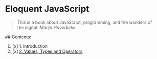 # Eloquent JavaScript
> This is a book about JavaScript, programming, and the wonders of the digital. 
> *Marijn Haverbeke*

## Contents:

1. [x] 1. Introduction
2. [x] [2. Values, Types and Operators](./chapter1)
